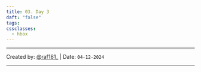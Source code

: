 ```yaml
---
title: 03. Day 3
daft: "false"
tags: 
cssclasses:
  - hbox
---
```


---
Created by: [@raf181_](https://github.com/raf181)  | Date: `04-12-2024`

---
